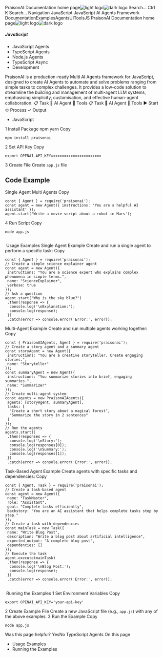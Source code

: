 PraisonAI Documentation home page![light logo](https://docs.praison.ai/images/praisonai-logo-large-dark.png)![dark logo](https://docs.praison.ai/images/praisonai-logo-large-light.png)
Search...
Ctrl K
Search...
Navigation
JavaScript
JavaScript AI Agents Framework
DocumentationExamplesAgentsUIToolsJS
PraisonAI Documentation home page![light logo](https://docs.praison.ai/images/praisonai-logo-large-dark.png)![dark logo](https://docs.praison.ai/images/praisonai-logo-large-light.png)
##### JavaScript
  * JavaScript Agents
  * TypeScript Agents
  * Node.js Agents
  * TypeScript Async
  * Development


PraisonAI is a production-ready Multi AI Agents framework for JavaScript, designed to create AI Agents to automate and solve problems ranging from simple tasks to complex challenges. It provides a low-code solution to streamline the building and management of multi-agent LLM systems, emphasising simplicity, customisation, and effective human-agent collaboration.
📋 Task
🤖 AI Agent
🔧 Tools
📋 Task
🤖 AI Agent
🔧 Tools
▶ Start
⚙ Process
✓ Output
  * JavaScript


1
Install Package
npm
yarn
Copy
```
npm install praisonai

```

2
Set API Key
Copy
```
export OPENAI_API_KEY=xxxxxxxxxxxxxxxxxxxxxx

```

3
Create File
Create `app.js` file
## Code Example
Single Agent
Multi Agents
Copy
```
const { Agent } = require('praisonai');
const agent = new Agent({ instructions: 'You are a helpful AI assistant' });
agent.start('Write a movie script about a robot in Mars');

```

4
Run Script
Copy
```
node app.js

```

## 
​
Usage Examples
Single Agent Example
Create and run a single agent to perform a specific task:
Copy
```
const { Agent } = require('praisonai');
// Create a simple science explainer agent
const agent = new Agent({
 instructions: "You are a science expert who explains complex phenomena in simple terms.",
 name: "ScienceExplainer",
 verbose: true
});
// Ask a question
agent.start("Why is the sky blue?")
 .then(response => {
  console.log('\nExplanation:');
  console.log(response);
 })
 .catch(error => console.error('Error:', error));

```

Multi-Agent Example
Create and run multiple agents working together:
Copy
```
const { PraisonAIAgents, Agent } = require('praisonai');
// Create a story agent and a summary agent
const storyAgent = new Agent({
 instructions: "You are a creative storyteller. Create engaging stories.",
 name: "Storyteller"
});
const summaryAgent = new Agent({
 instructions: "You summarize stories into brief, engaging summaries.",
 name: "Summarizer"
});
// Create multi-agent system
const agents = new PraisonAIAgents({
 agents: [storyAgent, summaryAgent],
 tasks: [
  "Create a short story about a magical forest",
  "Summarize the story in 2 sentences"
 ]
});
// Run the agents
agents.start()
 .then(responses => {
  console.log('\nStory:');
  console.log(responses[0]);
  console.log('\nSummary:');
  console.log(responses[1]);
 })
 .catch(error => console.error('Error:', error));

```

Task-Based Agent Example
Create agents with specific tasks and dependencies:
Copy
```
const { Agent, Task } = require('praisonai');
// Create a task-based agent
const agent = new Agent({
 name: "TaskMaster",
 role: "Assistant",
 goal: "Complete tasks efficiently",
 backstory: "You are an AI assistant that helps complete tasks step by step."
});
// Create a task with dependencies
const mainTask = new Task({
 name: "Write Blog Post",
 description: "Write a blog post about artificial intelligence",
 expected_output: "A complete blog post",
 dependencies: []
});
// Execute the task
agent.execute(mainTask)
 .then(response => {
  console.log('\nBlog Post:');
  console.log(response);
 })
 .catch(error => console.error('Error:', error));

```

## 
​
Running the Examples
1
Set Environment Variables
Copy
```
export OPENAI_API_KEY='your-api-key'

```

2
Create Example File
Create a new JavaScript file (e.g., `app.js`) with any of the above examples.
3
Run the Example
Copy
```
node app.js

```

Was this page helpful?
YesNo
TypeScript Agents
On this page
  * Usage Examples
  * Running the Examples


